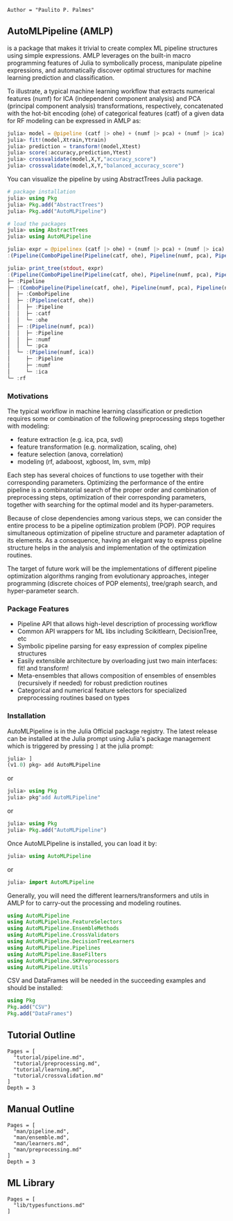 ```@meta
Author = "Paulito P. Palmes"
```

## AutoMLPipeline (AMLP)
is a package that makes it trivial to create 
complex ML pipeline structures using simple 
expressions. AMLP leverages on the built-in
macro programming features of Julia
to symbolically process, manipulate 
pipeline expressions, and
automatically discover optimal structures 
for machine learning prediction and classification.

To illustrate, a typical machine learning workflow that extracts
numerical features (numf) for ICA (independent component analysis) and 
PCA (principal component analysis) transformations, respectively,
concatenated with the hot-bit encoding (ohe) of categorical 
features (catf) of a given data for RF modeling can be expressed 
in AMLP as:

```julia
julia> model = @pipeline (catf |> ohe) + (numf |> pca) + (numf |> ica) |> rf
julia> fit!(model,Xtrain,Ytrain)
julia> prediction = transform!(model,Xtest)
julia> score(:accuracy,prediction,Ytest)
julia> crossvalidate(model,X,Y,"accuracy_score")
julia> crossvalidate(model,X,Y,"balanced_accuracy_score")
```
You can visualize the pipeline by using AbstractTrees Julia package.
```julia
# package installation
julia> using Pkg
julia> Pkg.add("AbstractTrees")
julia> Pkg.add("AutoMLPipeline")

# load the packages
julia> using AbstractTrees
julia> using AutoMLPipeline

julia> expr = @pipelinex (catf |> ohe) + (numf |> pca) + (numf |> ica) |> rf
:(Pipeline(ComboPipeline(Pipeline(catf, ohe), Pipeline(numf, pca), Pipeline(numf, ica)), rf))

julia> print_tree(stdout, expr)
:(Pipeline(ComboPipeline(Pipeline(catf, ohe), Pipeline(numf, pca), Pipeline(numf, ica)), rf))
├─ :Pipeline
├─ :(ComboPipeline(Pipeline(catf, ohe), Pipeline(numf, pca), Pipeline(numf, ica)))
│  ├─ :ComboPipeline
│  ├─ :(Pipeline(catf, ohe))
│  │  ├─ :Pipeline
│  │  ├─ :catf
│  │  └─ :ohe
│  ├─ :(Pipeline(numf, pca))
│  │  ├─ :Pipeline
│  │  ├─ :numf
│  │  └─ :pca
│  └─ :(Pipeline(numf, ica))
│     ├─ :Pipeline
│     ├─ :numf
│     └─ :ica
└─ :rf
```

### Motivations 
The typical workflow in machine learning 
classification or prediction requires 
some or combination of the following 
preprocessing steps together with modeling:
- feature extraction (e.g. ica, pca, svd)
- feature transformation (e.g. normalization, scaling, ohe)
- feature selection (anova, correlation)
- modeling (rf, adaboost, xgboost, lm, svm, mlp)

Each step has several choices of functions
to use together with their corresponding 
parameters. Optimizing the performance of the
entire pipeline is a combinatorial search
of the proper order and combination of preprocessing
steps, optimization of their corresponding
parameters, together with searching for 
the optimal model and its hyper-parameters.

Because of close dependencies among various
steps, we can consider the entire process 
to be a pipeline optimization problem (POP).
POP requires simultaneous optimization of pipeline
structure and parameter adaptation of its elements.
As a consequence, having an elegant way to
express pipeline structure helps in the analysis
and implementation of the optimization routines.

The target of future work will be the 
implementations of different pipeline 
optimization algorithms ranging from 
evolutionary approaches, integer
programming (discrete choices of POP elements), 
tree/graph search, and hyper-parameter search.

### Package Features
- Pipeline API that allows high-level description of processing workflow
- Common API wrappers for ML libs including Scikitlearn, DecisionTree, etc
- Symbolic pipeline parsing for easy expression 
  of complex pipeline structures
- Easily extensible architecture by overloading just two main interfaces: fit! and transform!
- Meta-ensembles that allows composition of 
    ensembles of ensembles (recursively if needed) 
    for robust prediction routines
- Categorical and numerical feature selectors for 
    specialized preprocessing routines based on types

### Installation

AutoMLPipeline is in the Julia Official package registry. 
The latest release can be installed at the Julia 
prompt using Julia's package management which is triggered
by pressing `]` at the julia prompt:
```julia
julia> ]
(v1.0) pkg> add AutoMLPipeline
```

or

```julia
julia> using Pkg
julia> pkg"add AutoMLPipeline"
```

or

```julia
julia> using Pkg
julia> Pkg.add("AutoMLPipeline")
```

Once AutoMLPipeline is installed, you can 
load it by:

```julia
julia> using AutoMLPipeline
```

or 

```julia
julia> import AutoMLPipeline
```
Generally, you will need the different learners/transformers and utils in AMLP for
to carry-out the processing and modeling routines. 

```julia
using AutoMLPipeline 
using AutoMLPipeline.FeatureSelectors
using AutoMLPipeline.EnsembleMethods
using AutoMLPipeline.CrossValidators 
using AutoMLPipeline.DecisionTreeLearners
using AutoMLPipeline.Pipelines
using AutoMLPipeline.BaseFilters
using AutoMLPipeline.SKPreprocessors 
using AutoMLPipeline.Utils`
```
CSV and DataFrames will be needed in the succeeding examples
and should be installed:
```julia
using Pkg
Pkg.add("CSV")
Pkg.add("DataFrames")
```

## Tutorial Outline
```@contents
Pages = [
  "tutorial/pipeline.md",
  "tutorial/preprocessing.md",
  "tutorial/learning.md",
  "tutorial/crossvalidation.md"
]
Depth = 3
```

## Manual Outline
```@contents
Pages = [
  "man/pipeline.md",
  "man/ensemble.md",
  "man/learners.md",
  "man/preprocessing.md"
]
Depth = 3
```

## ML Library
```@contents
Pages = [
  "lib/typesfunctions.md"
]
```

```@index
```
